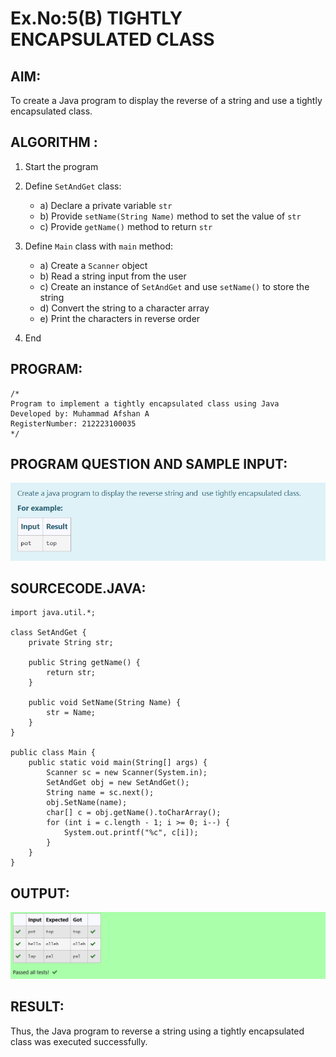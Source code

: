# Ex.No:5(B) TIGHTLY ENCAPSULATED CLASS

## AIM:

To create a Java program to display the reverse of a string and use a tightly encapsulated class.

## ALGORITHM :

1. Start the program
2. Define `SetAndGet` class:

   * a) Declare a private variable `str`
   * b) Provide `setName(String Name)` method to set the value of `str`
   * c) Provide `getName()` method to return `str`
3. Define `Main` class with `main` method:

   * a) Create a `Scanner` object
   * b) Read a string input from the user
   * c) Create an instance of `SetAndGet` and use `setName()` to store the string
   * d) Convert the string to a character array
   * e) Print the characters in reverse order
4. End

## PROGRAM:

```
/*
Program to implement a tightly encapsulated class using Java
Developed by: Muhammad Afshan A
RegisterNumber: 212223100035
*/
```

## PROGRAM QUESTION AND SAMPLE INPUT:
![alt text](image.png)

## SOURCECODE.JAVA:

```
import java.util.*;

class SetAndGet {
    private String str;

    public String getName() {
        return str;
    }

    public void SetName(String Name) {
        str = Name;
    }
}

public class Main {
    public static void main(String[] args) {
        Scanner sc = new Scanner(System.in);
        SetAndGet obj = new SetAndGet();
        String name = sc.next();
        obj.SetName(name);
        char[] c = obj.getName().toCharArray();
        for (int i = c.length - 1; i >= 0; i--) {
            System.out.printf("%c", c[i]);
        }
    }
}
```

## OUTPUT:
![alt text](image-1.png)

## RESULT:
Thus, the Java program to reverse a string using a tightly encapsulated class was executed successfully.
